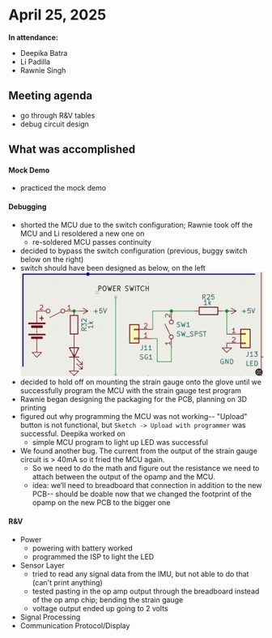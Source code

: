 # April 25, 2025
**In attendance:**
- Deepika Batra
- Li Padilla
- Rawnie Singh

## Meeting agenda
- go through R&V tables
- debug circuit design

## What was accomplished
#### Mock Demo
- practiced the mock demo 

#### Debugging
- shorted the MCU due to the switch configuration; Rawnie took off the MCU and Li resoldered a new one on
    - re-soldered MCU passes continuity
- decided to bypass the switch configuration (previous, buggy switch below on the right)
- switch should have been designed as below, on the left
![better switch](../Images/trueswitch.png)
- decided to hold off on mounting the strain gauge onto the glove until we successfully program the MCU with the strain gauge test program
- Rawnie began designing the packaging for the PCB, planning on 3D printing
- figured out why programming the MCU was not working-- "Upload" button is not functional, but `Sketch -> Upload with programmer` was successful. Deepika worked on 
    - simple MCU program to light up LED was successful
- We found another bug. The current from the output of the strain gauge circuit is > 40mA so it fried the MCU again.
    - So we need to do the math and figure out the resistance we need to attach between the output of the opamp and the MCU.
    - idea: we’ll need to breadboard that connection in addition to the new PCB-- should be doable now that we changed the footprint of the opamp on the new PCB to the bigger one 

#### R&V
- Power
    - powering with battery worked
    - programmed the ISP to light the LED
- Sensor Layer
    - tried to read any signal data from the IMU, but not able to do that (can't print anything)
    - tested pasting in the op amp output through the breadboard instead of the op amp chip; bending the strain gauge
    - voltage output ended up going to 2 volts
- Signal Processing
- Communication Protocol/Display
